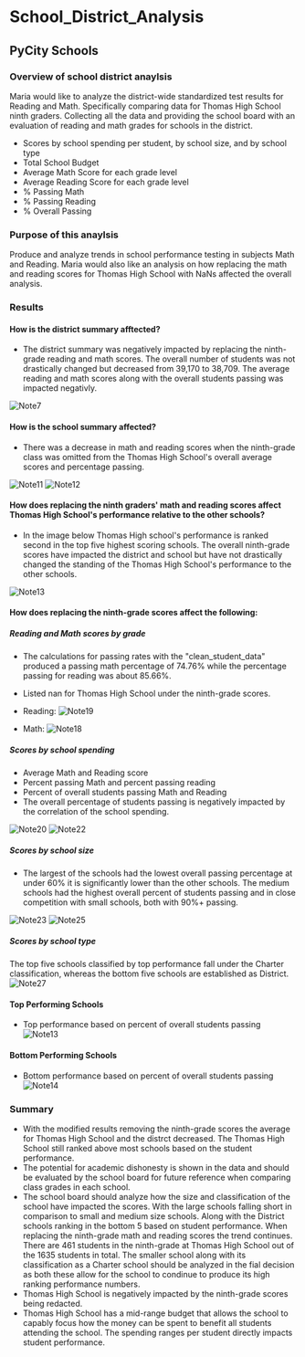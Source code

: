 # School_District_Analysis
## PyCity Schools

### Overview of school district anaylsis
Maria would like to analyze the district-wide standardized test results for Reading and Math. Specifically comparing data for Thomas High School ninth graders. Collecting all the data and providing the school board with an evaluation of reading and math grades for schools in the district.
- Scores by school spending per student, by school size, and by school type
- Total School Budget
- Average Math Score for each grade level
- Average Reading Score for each grade level
- % Passing Math
- % Passing Reading
- % Overall Passing

### Purpose of this anaylsis
Produce and analyze trends in school performance testing in subjects Math and Reading. Maria would also like an analysis on how replacing the math and reading scores for Thomas High School with NaNs affected the overall analysis.

### Results
#### How is the district summary afftected?
- The district summary was negatively impacted by replacing the ninth-grade reading and math scores. The overall number of students was not drastically changed but decreased from 39,170 to 38,709. The average reading and math scores along with the overall students passing was impacted negativly.

![Note7](https://user-images.githubusercontent.com/86635590/127786109-7bc6f97b-b6a9-4518-9f5f-081111981c80.JPG)

#### How is the school summary affected?
- There was a decrease in math and reading scores when the ninth-grade class was omitted from the Thomas High School's overall average scores and percentage passing.

![Note11](https://user-images.githubusercontent.com/86635590/127786450-30992602-f8e5-42ce-be9b-717777ea7ed5.JPG)
![Note12](https://user-images.githubusercontent.com/86635590/127786472-c0cb38b1-2f71-4dc5-91a1-24f990029a6b.JPG)


#### How does replacing the ninth graders' math and reading scores affect Thomas High School's performance relative to the other schools?
- In the image below Thomas High school's performance is ranked second in the top five highest scoring schools. The overall ninth-grade scores have impacted the district and school but have not drastically changed the standing of the Thomas High School's performance to the other schools.

![Note13](https://user-images.githubusercontent.com/86635590/127786557-528e92a9-8004-459d-a0a3-2e03c54a94a7.JPG)

#### How does replacing the ninth-grade scores affect the following:
##### Reading and Math scores by grade
- The calculations for passing rates with the "clean_student_data" produced a passing math percentage of 74.76% while the percentage passing for reading was about 85.66%.
- Listed nan for Thomas High School under the ninth-grade scores.

- Reading:
![Note19](https://user-images.githubusercontent.com/86635590/127786650-19234e5c-eb3d-406b-b034-8e1c50e7cde6.JPG)
- Math:
![Note18](https://user-images.githubusercontent.com/86635590/127786629-28635bba-7201-4372-befb-4ef4dd51f2f2.JPG)

##### Scores by school spending
- Average Math and Reading score
- Percent passing Math and percent passing reading
- Percent of overall students passing Math and Reading
- The overall percentage of students passing is negatively impacted by the correlation of the school spending.

![Note20](https://user-images.githubusercontent.com/86635590/127786725-12a6b88b-7859-4ee3-9ae9-7e30e03dafb3.JPG)
![Note22](https://user-images.githubusercontent.com/86635590/127786735-723533a8-15a6-4802-baf2-764448a15706.JPG)

##### Scores by school size
- The largest of the schools had the lowest overall passing percentage at under 60% it is significantly lower than the other schools. The medium schools had the highest overall percent of students passing and in close competition with small schools, both with 90%+ passing.

![Note23](https://user-images.githubusercontent.com/86635590/127786754-ebb03947-43d1-4f23-9037-7f704a2c8a34.JPG)
![Note25](https://user-images.githubusercontent.com/86635590/127786765-48e2a090-1d05-4b0e-8410-147d65576278.JPG)

##### Scores by school type
The top five schools classified by top performance fall under the Charter classification, whereas the bottom five schools are established as District.
![Note27](https://user-images.githubusercontent.com/86635590/127786771-1cd40173-8f7f-45c8-a3fa-dff4c86e1d12.JPG)

#### Top Performing Schools
- Top performance based on percent of overall students passing
![Note13](https://user-images.githubusercontent.com/86635590/127786791-087fde7f-b6d7-4991-8357-af3d8ac7c09c.JPG)

#### Bottom Performing Schools
- Bottom performance based on percent of overall students passing
![Note14](https://user-images.githubusercontent.com/86635590/127786797-cef5ff9e-6237-4dc8-a49f-79fbc7ab1e52.JPG)

### Summary
- With the modified results removing the ninth-grade scores the average for Thomas High School and the distrct decreased. The Thomas High School still ranked above most schools based on the student performance.
- The potential for academic dishonesty is shown in the data and should be evaluated by the school board for future reference when comparing class grades in each school.
- The school board should analyze how the size and classification of the school have impacted the scores. With the large schools falling short in comparison to small and medium size schools. Along with the District schools ranking in the bottom 5 based on student performance. When replacing the ninth-grade math and reading scores the trend continues. There are 461 students in the ninth-grade at Thomas High School out of the 1635 students in total. The smaller school along with its classification as a Charter school should be analyzed in the fial decision as both these allow for the school to condinue to produce its high ranking performance numbers.
- Thomas High School is negatively impacted by the ninth-grade scores being redacted.
- Thomas High School has a mid-range budget that allows the school to capably focus how the money can be spent to benefit all students attending the school. The spending ranges per student directly impacts student performance.
